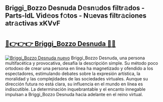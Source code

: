 ## Briggi_Bozzo Desnuda D𝚎sn𝚞dos filtr𝚊dos - Parts-ldL Vid𝚎os f𝚘tos - N𝚞evas filtr𝚊ciones atr𝚊ctivas xKVvF

# <h2><a href="http://mbdjb7y.tromn.icu/?c=Briggi_Bozzo+Desnuda">🔗👉👉👉 Briggi_Bozzo Desnuda 🔗🔗</a></h2>

[![Briggi_Bozzo Desnuda nuevo](https://i.imgur.com/pEAQMta.gif)](http://mbdjb7y.tromn.icu/?c=Briggi_Bozzo+Desnuda)
Briggi_Bozzo Desnuda, una persona multifacética y provocativa, desafía la descripción simple. Su método poco ortodoxo de crear una persona en línea ha magnetizado y ofendido a los espectadores, estimulando debates sobre la expresión artística, la moralidad y las complejidades de las sociedades virtuales. Aunque su dirección futura no está clara, su influencia en el mundo en línea es indiscutible. La determinación inquebrantable y el encanto innegable impulsan a Briggi_Bozzo Desnuda hacia adelante en el reino virtual.
